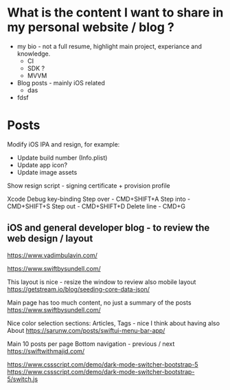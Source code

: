 # What is the content I want to share in my personal website / blog ?

* my bio - not a full resume, highlight main project, experiance and knowledge. 
    + CI
    + SDK ?
    + MVVM
* Blog posts - mainly iOS related
    + das
* fdsf


# Posts
Modify iOS IPA and resign, for example:
- Update build number (Info.plist)
- Update app icon?
- Update image assets


Show resign script - signing certificate + provision profile

Xcode Debug key-binding
  Step over - CMD+SHIFT+A
  Step into - CMD+SHIFT+S
  Step out -  CMD+SHIFT+D
Delete line - CMD+G



## iOS and general developer blog - to review the web design / layout

https://www.vadimbulavin.com/

https://www.swiftbysundell.com/

This layout is nice - resize the window to review also mobile layout
https://getstream.io/blog/seeding-core-data-json/

Main page has too much content, no just a summary of the posts
https://www.swiftbysundell.com/

Nice color selection
sections: Articles, Tags - nice
I think about having also About
https://sarunw.com/posts/swiftui-menu-bar-app/

Main
10 posts per page
Bottom navigation - previous / next
https://swiftwithmajid.com/






https://www.cssscript.com/demo/dark-mode-switcher-bootstrap-5
https://www.cssscript.com/demo/dark-mode-switcher-bootstrap-5/switch.js
